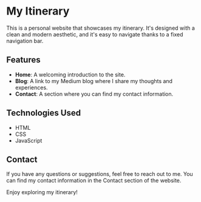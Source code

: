 # My Itinerary

This is a personal website that showcases my itinerary. It's designed with a clean and modern aesthetic, and it's easy to navigate thanks to a fixed navigation bar.

## Features

- **Home**: A welcoming introduction to the site.
- **Blog**: A link to my Medium blog where I share my thoughts and experiences.
- **Contact**: A section where you can find my contact information.

## Technologies Used

- HTML
- CSS
- JavaScript


## Contact

If you have any questions or suggestions, feel free to reach out to me. You can find my contact information in the Contact section of the website.

Enjoy exploring my itinerary!
